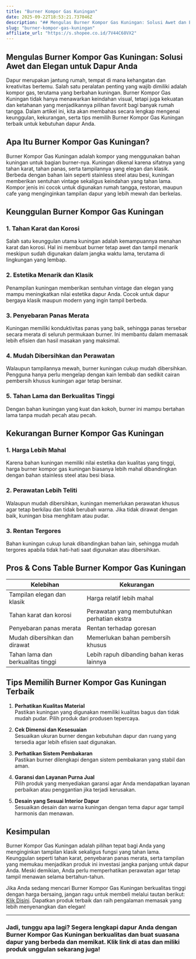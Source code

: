 ```yaml
---
title: "Burner Kompor Gas Kuningan"
date: 2025-09-22T18:53:21.737046Z
description: "## Mengulas Burner Kompor Gas Kuningan: Solusi Awet dan Elegan untuk Dapur Anda..."
slug: "burner-kompor-gas-kuningan"
affiliate_url: "https://s.shopee.co.id/7V44C68VX2"
---
```

## Mengulas Burner Kompor Gas Kuningan: Solusi Awet dan Elegan untuk Dapur Anda

Dapur merupakan jantung rumah, tempat di mana kehangatan dan kreativitas bertemu. Salah satu peralatan penting yang wajib dimiliki adalah kompor gas, terutama yang berbahan kuningan. Burner Kompor Gas Kuningan tidak hanya menawarkan keindahan visual, tetapi juga kekuatan dan ketahanan yang menjadikannya pilihan favorit bagi banyak rumah tangga. Dalam artikel ini, kita akan membahas secara lengkap mengenai keunggulan, kekurangan, serta tips memilih Burner Kompor Gas Kuningan terbaik untuk kebutuhan dapur Anda.

## Apa Itu Burner Kompor Gas Kuningan?

Burner Kompor Gas Kuningan adalah kompor yang menggunakan bahan kuningan untuk bagian burner-nya. Kuningan dikenal karena sifatnya yang tahan karat, tahan panas, serta tampilannya yang elegan dan klasik. Berbeda dengan bahan lain seperti stainless steel atau besi, kuningan memberikan sentuhan vintage sekaligus keindahan yang tahan lama. Kompor jenis ini cocok untuk digunakan rumah tangga, restoran, maupun cafe yang menginginkan tampilan dapur yang lebih mewah dan berkelas.

## Keunggulan Burner Kompor Gas Kuningan

### 1. Tahan Karat dan Korosi

Salah satu keunggulan utama kuningan adalah kemampuannya menahan karat dan korosi. Hal ini membuat burner tetap awet dan tampil menarik meskipun sudah digunakan dalam jangka waktu lama, terutama di lingkungan yang lembap.

### 2. Estetika Menarik dan Klasik

Penampilan kuningan memberikan sentuhan vintage dan elegan yang mampu meningkatkan nilai estetika dapur Anda. Cocok untuk dapur bergaya klasik maupun modern yang ingin tampil berbeda.

### 3. Penyebaran Panas Merata

Kuningan memiliki konduktivitas panas yang baik, sehingga panas tersebar secara merata di seluruh permukaan burner. Ini membantu dalam memasak lebih efisien dan hasil masakan yang maksimal.

### 4. Mudah Dibersihkan dan Perawatan

Walaupun tampilannya mewah, burner kuningan cukup mudah dibersihkan. Pengguna hanya perlu mengelap dengan kain lembab dan sedikit cairan pembersih khusus kuningan agar tetap bersinar.

### 5. Tahan Lama dan Berkualitas Tinggi

Dengan bahan kuningan yang kuat dan kokoh, burner ini mampu bertahan lama tanpa mudah pecah atau pecah.

## Kekurangan Burner Kompor Gas Kuningan

### 1. Harga Lebih Mahal

Karena bahan kuningan memiliki nilai estetika dan kualitas yang tinggi, harga burner kompor gas kuningan biasanya lebih mahal dibandingkan dengan bahan stainless steel atau besi biasa.

### 2. Perawatan Lebih Teliti

Walaupun mudah dibersihkan, kuningan memerlukan perawatan khusus agar tetap berkilau dan tidak berubah warna. Jika tidak dirawat dengan baik, kuningan bisa menghitam atau pudar.

### 3. Rentan Tergores

Bahan kuningan cukup lunak dibandingkan bahan lain, sehingga mudah tergores apabila tidak hati-hati saat digunakan atau dibersihkan.

## Pros & Cons Table Burner Kompor Gas Kuningan

| Kelebihan                               | Kekurangan                                   |
|-----------------------------------------|----------------------------------------------|
| Tampilan elegan dan klasik            | Harga relatif lebih mahal                  |
| Tahan karat dan korosi               | Perawatan yang membutuhkan perhatian ekstra |
| Penyebaran panas merata               | Rentan terhadap goresan                   |
| Mudah dibersihkan dan dirawat       | Memerlukan bahan pembersih khusus      |
| Tahan lama dan berkualitas tinggi    | Lebih rapuh dibanding bahan keras lainnya |

## Tips Memilih Burner Kompor Gas Kuningan Terbaik

1. **Perhatikan Kualitas Material**  
Pastikan kuningan yang digunakan memiliki kualitas bagus dan tidak mudah pudar. Pilih produk dari produsen tepercaya.

2. **Cek Dimensi dan Kesesuaian**  
Sesuaikan ukuran burner dengan kebutuhan dapur dan ruang yang tersedia agar lebih efisien saat digunakan.

3. **Perhatikan Sistem Pembakaran**  
Pastikan burner dilengkapi dengan sistem pembakaran yang stabil dan aman.

4. **Garansi dan Layanan Purna Jual**  
Pilih produk yang menyediakan garansi agar Anda mendapatkan layanan perbaikan atau penggantian jika terjadi kerusakan.

5. **Desain yang Sesuai Interior Dapur**  
Sesuaikan desain dan warna kuningan dengan tema dapur agar tampil harmonis dan menawan.

## Kesimpulan

Burner Kompor Gas Kuningan adalah pilihan tepat bagi Anda yang menginginkan tampilan klasik sekaligus fungsi yang tahan lama. Keunggulan seperti tahan karat, penyebaran panas merata, serta tampilan yang memukau menjadikan produk ini investasi jangka panjang untuk dapur Anda. Meski demikian, Anda perlu memperhatikan perawatan agar tetap tampil menawan selama bertahun-tahun.

Jika Anda sedang mencari Burner Kompor Gas Kuningan berkualitas tinggi dengan harga bersaing, jangan ragu untuk membeli melalui tautan berikut: [Klik Disini](https://s.shopee.co.id/7V44C68VX2). Dapatkan produk terbaik dan raih pengalaman memasak yang lebih menyenangkan dan elegan!

---

### Jadi, tunggu apa lagi? Segera lengkapi dapur Anda dengan Burner Kompor Gas Kuningan berkualitas dan buat suasana dapur yang berbeda dan memikat. Klik link di atas dan miliki produk unggulan sekarang juga!